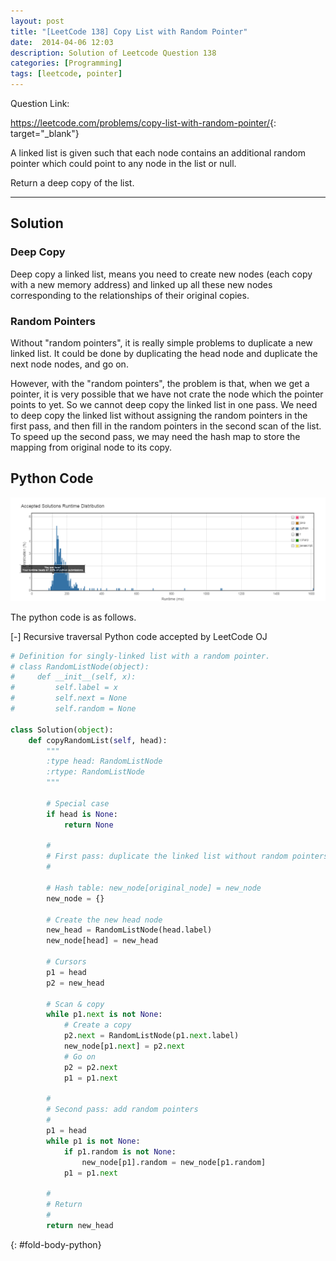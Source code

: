 ```yaml
---
layout: post
title: "[LeetCode 138] Copy List with Random Pointer"
date:  2014-04-06 12:03
description: Solution of Leetcode Question 138
categories: [Programming]
tags: [leetcode, pointer]
---
```


Question Link:

<https://leetcode.com/problems/copy-list-with-random-pointer/>{: target="_blank"}

A linked list is given such that each node contains an additional random pointer which could point to any node in the list or null.

Return a deep copy of the list.

---

## Solution

### Deep Copy

Deep copy a linked list, means you need to create new nodes (each copy with a new memory address)
and linked up all these new nodes corresponding to the relationships of their original copies.

### Random Pointers

Without "random pointers", it is really simple problems to duplicate a new linked list.
It could be done by duplicating the head node and duplicate the next node nodes, and go on.

However, with the "random pointers", the problem is that, when we get a pointer, it is very possible that
we have not crate the node which the pointer points to yet.
So we cannot deep copy the linked list in one pass. We need to deep copy the linked list without assigning
the random pointers in the first pass, and then fill in  the random pointers in the second scan of the list.
To speed up the second pass, we may need the hash map to store the mapping from original node to its copy.



## Python Code

![showoff](/images/showoff_20160406.PNG)

The python code is as follows.

<div class="code-title">
<span class="code-fold" id="fold-btn-python" onclick="$use('fold-body-python', 'fold-btn-python')">[-]</span>
Recursive traversal Python code accepted by LeetCode OJ
</div>

~~~ python
# Definition for singly-linked list with a random pointer.
# class RandomListNode(object):
#     def __init__(self, x):
#         self.label = x
#         self.next = None
#         self.random = None

class Solution(object):
    def copyRandomList(self, head):
        """
        :type head: RandomListNode
        :rtype: RandomListNode
        """

        # Special case
        if head is None:
            return None

        #
        # First pass: duplicate the linked list without random pointers
        #

        # Hash table: new_node[original_node] = new_node
        new_node = {}

        # Create the new head node
        new_head = RandomListNode(head.label)
        new_node[head] = new_head

        # Cursors
        p1 = head
        p2 = new_head

        # Scan & copy
        while p1.next is not None:
            # Create a copy
            p2.next = RandomListNode(p1.next.label)
            new_node[p1.next] = p2.next
            # Go on
            p2 = p2.next
            p1 = p1.next

        #
        # Second pass: add random pointers
        #
        p1 = head
        while p1 is not None:
            if p1.random is not None:
                new_node[p1].random = new_node[p1.random]
            p1 = p1.next

        #
        # Return
        #
        return new_head
~~~
{: #fold-body-python}
